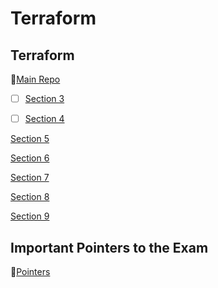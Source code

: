 # Terraform


## Terraform
📑[Main Repo](https://github.com/zealvora/terraform-beginner-to-advanced-resource)

- [ ] [Section 3](https://docs.google.com/document/d/179clqsxOGQa-iGKu1dcmz89Vpso9-7Of8opIkXwPr_k/edit?usp=sharing)

- [ ] [Section 4](https://docs.google.com/document/d/1zAtDbdmvU8qRTVhxrNq_izjlJz2UBd3VnTQvXFzgKyI/edit?usp=sharing)

[Section 5](https://docs.google.com/document/d/156GDBzJo-SChuGxoeDTIpFFEbXVT8aPzDFaZdMPJ-qk/edit?usp=sharing)

[Section 6](https://docs.google.com/document/d/1t8kNEBG1xwob-OabZfF3Ynyw90A7spOWdWD7fTHdj7M/edit?usp=sharing)

[Section 7](https://docs.google.com/document/d/1QH8gMz5Rp_J4e7dODQqmFSM5XabGZiGWKOoOFkJtls4/edit?usp=sharing)

[Section 8](https://docs.google.com/document/d/1fNKP1b6Uv1hav03idiaTgbuxHgJ9ujzOh2ALoMBVovE/edit?usp=sharing)

[Section 9](https://docs.google.com/document/d/1N_8M8wpCgiZ0D2CXgYuypKBAvtkwduQJ4gdtpVyD1as/edit?usp=sharing)

## Important Pointers to the Exam
📑[Pointers](https://docs.google.com/document/d/1bgeX2W_f2BQ1uGlNZR5yIk9KUxnPK-VUQs_Hax3mPi0/edit?usp=sharing)

